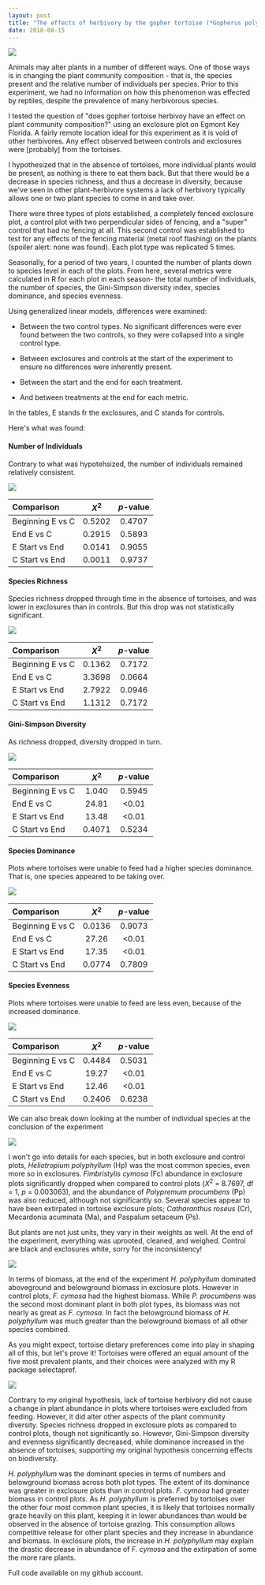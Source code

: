 ```yaml
---
layout: post
title: "The effects of herbivory by the gopher tortoise (*Gopherus polyphemus*) on plant community composition"
date: 2018-08-15
---
```


![](/images/tortoisegrass.png)

Animals may alter plants in a number of different ways. One of those ways is in changing the plant community composition - that is, the species present and the relative number of individuals per species. Prior to this experiment, we had no information on how this phenomenon was effected by reptiles, despite the prevalence of many herbivorous species.

I tested the question of "does gopher tortoise herbivoy have an effect on plant community composition?" using an exclosure plot on Egmont Key Florida. A fairly remote location ideal for this experiment as it is void of other herbivores. Any effect observed between controls and exclosures were [probably] from the tortoises.

I hypothesized that in the absence of tortoises, more individual plants would be present, as nothing is there to eat them back. But that there would be a decrease in species richness, and thus a decrease in diversity, because we've seen in other plant-herbivore systems a lack of herbivory typically allows one or two plant species to come in and take over. 

There were three types of plots established, a completely fenced exclosure plot, a control plot with two perpendicular sides of fencing, and a "super" control that had no fencing at all. This second control was established to test for any effects of the fencing material (metal roof flashing) on the plants (spoiler alert: none was found). Each plot type was replicated 5 times.

Seasonally, for a period of two years, I counted the number of plants down to species level in each of the plots. From here, several metrics were calculated in R for each plot in each season- the total number of individuals, the number of species, the Gini-Simpson diversity index, species dominance, and species evenness. 

Using generalized linear models, differences were examined:

* Between the two control types. No significant differences were ever found between the two controls, so they were collapsed into a single control type.

* Between exclosures and controls at the start of the experiment to ensure no differences were inherently present.

* Between the start and the end for each treatment.

* And between treatments at the end for each metric.

In the tables, E stands fr the exclosures, and C stands for controls.

Here's what was found:

#### Number of Individuals

Contrary to what was hypotehsized, the number of individuals remained relatively consistent.

![](/images/numbind.png)

| Comparison      | *X*<sup>2</sup>| *p*-value|
| :-------------  |:-------------: |:-----:   |
| Beginning E vs C| 0.5202         | 0.4707   |
| End E vs C      | 0.2915         | 0.5893   |
| E Start vs End  | 0.0141         | 0.9055   |
| C Start vs End  | 0.0011         | 0.9737   |

#### Species Richness

Species richness dropped through time in the absence of tortoises, and was lower in exclosures than in controls. But this drop was not statistically significant.

![](/images/richness.png)

| Comparison      | *X*<sup>2</sup>| *p*-value|
| :-------------  |:-------------: |:-----:   |
| Beginning E vs C| 0.1362         | 0.7172   |
| End E vs C      | 3.3698         | 0.0664   |
| E Start vs End  | 2.7922         | 0.0946   |
| C Start vs End  | 1.1312         | 0.7172   |

#### Gini-Simpson Diversity

As richness dropped, diversity dropped in turn. 

![](/images/diversity.png)

| Comparison      | *X*<sup>2</sup>| *p*-value|
| :-------------  |:-------------: |:-----:   |
| Beginning E vs C| 1.040          | 0.5945   |
| End E vs C      | 24.81          | <0.01    |
| E Start vs End  | 13.48          | <0.01    |
| C Start vs End  | 0.4071         | 0.5234   |

#### Species Dominance

Plots where tortoises were unable to feed had a higher species dominance. That is, one species appeared to be taking over. 

![](/images/dominance.png)

| Comparison      | *X*<sup>2</sup>| *p*-value|
| :-------------  |:-------------: |:-----:   |
| Beginning E vs C| 0.0136         | 0.9073   |
| End E vs C      | 27.26          | <0.01    |
| E Start vs End  | 17.35          | <0.01    |
| C Start vs End  | 0.0774         | 0.7809   |

#### Species Evenness

Plots where tortoises were unable to feed are less even, because of the increased dominance.  

![](/images/evenness.png)

| Comparison      | *X*<sup>2</sup>| *p*-value|
| :-------------  |:-------------: |:-----:   |
| Beginning E vs C| 0.4484         | 0.5031   |
| End E vs C      | 19.27          | <0.01    |
| E Start vs End  | 12.46          | <0.01    |
| C Start vs End  | 0.2406         | 0.6238   |


We can also break down looking at the number of individual species at the conclusion of the experiment

![](/images/speciesend.png)

I won't go into details for each species, but in both exclosure and control plots, *Heliotropium polyphyllum* (Hp) was the most common species, even more so in exclosures. *Fimbristylis cymosa* (Fc) abundance in exclosure plots significantly dropped when compared to control plots (*X*<sup>2</sup> = 8.7697, df = 1, *p* = 0.003063), and the abundance of *Polypremum procumbens* (Pp) was also reduced, although not significantly so. Several species appear to have been extirpated in tortoise exclosure plots; *Catharanthus roseus* (Cr), Mecardonia acuminata (Ma), and Paspalum setaceum (Ps). 

But plants are not just units, they vary in their weights as well. At the end of the experiment, everything was uprooted, cleaned, and weighed. Control are black and exclosures white, sorry for the inconsistency!

![](/images/mass.png)

In terms of biomass, at the end of the experiment *H. polyphyllum* dominated aboveground and belowground biomass in exclosure plots. However in control plots, *F. cymosa* had the highest biomass. While *P. procumbens* was the second most dominant plant in both plot types, its biomass was not nearly as great as *F. cymosa*. In fact the belowground biomass of *H. polyphyllum* was much greater than the belowground biomass of all other species combined. 

As you might expect, tortoise dietary preferences come into play in shaping all of this, but let's prove it! Tortoises were offered an equal amount of the five most prevalent plants, and their choices were analyzed with my R package selectapref. 

![](/images/diets.png)

Contrary to my original hypothesis, lack of tortoise herbivory did not cause a change in plant abundance in plots where tortoises were excluded from feeding. However, it did alter other aspects of the plant community diversity. Species richness dropped in exclosure plots as compared to control plots, though not significantly so. However, Gini-Simpson diversity and evenness significantly decreased, while dominance increased in the absence of tortoises, supporting my original hypothesis concerning effects on biodiversity. 

*H. polyphyllum* was the dominant species in terms of numbers and belowground biomass across both plot types. The extent of its dominance was greater in exclosure plots than in control plots. *F. cymosa* had greater biomass in control plots. As *H. polyphyllum* is preferred by tortoises over the other four most common plant species, it is likely that tortoises normally graze heavily on this plant, keeping it in lower abundances than would be observed in the absence of tortoise grazing. This consumption allows competitive release for other plant species and they increase in abundance and biomass. In exclosure plots, the increase in *H. polyphyllum* may explain the drastic decrease in abundance of *F. cymosa* and the extirpation of some the more rare plants. 

Full code available on my github account.
